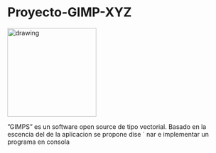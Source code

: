 # Proyecto-GIMP-XYZ
<img src="https://www.logaster.com/blog/wp-content/uploads/sites/4/2018/12/gimp_pros_and_cons.png" alt="drawing" width="200"/>

”GIMPS” es un software open source de tipo vectorial. Basado en la escencia del de la aplicacion se propone dise ´ nar e implementar un programa en consola 


